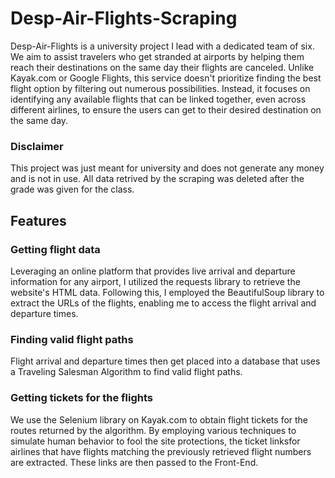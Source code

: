 
# Desp-Air-Flights-Scraping

Desp-Air-Flights is a university project I lead with a dedicated team of six. We aim to assist travelers who get stranded at airports by helping them reach their destinations on the same day their flights are canceled. Unlike Kayak.com or Google Flights, this service doesn't prioritize finding the best flight option by filtering out numerous possibilities. Instead, it focuses on identifying any available flights that can be linked together, even across different airlines, to ensure the users can get to their desired destination on the same day.

### Disclaimer 
This project was just meant for university and does not generate any money and is not in use. All data retrived by the scraping was deleted after the grade was given for the class.


## Features

### Getting flight data
Leveraging an online platform that provides live arrival and departure information for any airport, I utilized the requests library to retrieve the website's HTML data. Following this, I employed the BeautifulSoup library to extract the URLs of the flights, enabling me to access the flight arrival and departure times.

### Finding valid flight paths

Flight arrival and departure times then get placed into a database that uses a Traveling Salesman Algorithm to find valid flight paths.

### Getting tickets for the flights
We use the Selenium library on Kayak.com to obtain flight tickets for the routes returned by the algorithm. By employing various techniques to simulate human behavior to fool the site protections, the ticket linksfor airlines that have flights matching the previously retrieved flight numbers are extracted. These links are then passed to the Front-End.

